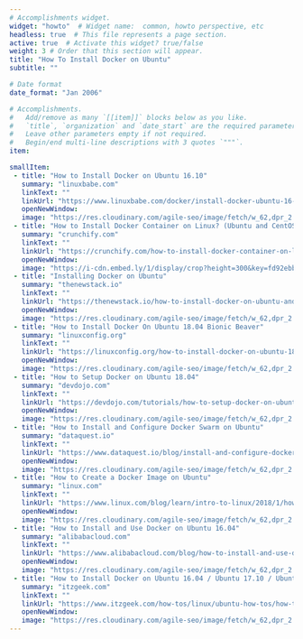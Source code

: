 ```yaml
---
# Accomplishments widget.
widget: "howto"  # Widget name:  common, howto perspective, etc
headless: true  # This file represents a page section.
active: true  # Activate this widget? true/false
weight: 3 # Order that this section will appear.
title: "How To Install Docker on Ubuntu"
subtitle: ""

# Date format
date_format: "Jan 2006"

# Accomplishments.
#   Add/remove as many `[[item]]` blocks below as you like.
#   `title`, `organization` and `date_start` are the required parameters.
#   Leave other parameters empty if not required.
#   Begin/end multi-line descriptions with 3 quotes `"""`.
item:

smallItem: 
 - title: "How to Install Docker on Ubuntu 16.10"
   summary: "linuxbabe.com"
   linkText: ""
   linkUrl: "https://www.linuxbabe.com/docker/install-docker-ubuntu-16-10-yakkety-yak"
   openNewWindow: 
   image: "https://res.cloudinary.com/agile-seo/image/fetch/w_62,dpr_2.0,d_blank_am8gzx.png/https%3A%2F%2Flogo.clearbit.com%2Flinuxbabe.com%3Fsize%3D250" 
 - title: "How to Install Docker Container on Linux? (Ubuntu and CentOS)"
   summary: "crunchify.com"
   linkText: ""
   linkUrl: "https://crunchify.com/how-to-install-docker-container-on-linux-ubuntu-and-centos/"
   openNewWindow: 
   image: "https://i-cdn.embed.ly/1/display/crop?height=300&key=fd92ebbc52fc43fb98f69e50e7893c13&url=https%3A%2F%2Fcdn.crunchify.com%2Fwp-content%2Fuploads%2F2019%2F08%2FHow-to-Install-Docker-on-Linux.jpg&width=636" 
 - title: "Installing Docker on Ubuntu"
   summary: "thenewstack.io"
   linkText: ""
   linkUrl: "https://thenewstack.io/how-to-install-docker-on-ubuntu-and-centos/"
   openNewWindow: 
   image: "https://res.cloudinary.com/agile-seo/image/fetch/w_62,dpr_2.0,d_blank_am8gzx.png/https%3A%2F%2Flogo.clearbit.com%2Fthenewstack.io%3Fsize%3D250" 
 - title: "How to Install Docker On Ubuntu 18.04 Bionic Beaver"
   summary: "linuxconfig.org"
   linkText: ""
   linkUrl: "https://linuxconfig.org/how-to-install-docker-on-ubuntu-18-04-bionic-beaver"
   openNewWindow: 
   image: "https://res.cloudinary.com/agile-seo/image/fetch/w_62,dpr_2.0,d_blank_am8gzx.png/https%3A%2F%2Flogo.clearbit.com%2Flinuxconfig.org%3Fsize%3D250" 
 - title: "How to Setup Docker on Ubuntu 18.04"
   summary: "devdojo.com"
   linkText: ""
   linkUrl: "https://devdojo.com/tutorials/how-to-setup-docker-on-ubuntu-1804"
   openNewWindow: 
   image: "https://res.cloudinary.com/agile-seo/image/fetch/w_62,dpr_2.0,d_blank_am8gzx.png/https%3A%2F%2Flogo.clearbit.com%2Fdevdojo.com%3Fsize%3D250" 
 - title: "How to Install and Configure Docker Swarm on Ubuntu"
   summary: "dataquest.io"
   linkText: ""
   linkUrl: "https://www.dataquest.io/blog/install-and-configure-docker-swarm-on-ubuntu/"
   openNewWindow: 
   image: "https://res.cloudinary.com/agile-seo/image/fetch/w_62,dpr_2.0,d_blank_am8gzx.png/https%3A%2F%2Flogo.clearbit.com%2Fdataquest.io%3Fsize%3D250" 
 - title: "How to Create a Docker Image on Ubuntu"
   summary: "linux.com"
   linkText: ""
   linkUrl: "https://www.linux.com/blog/learn/intro-to-linux/2018/1/how-create-docker-image"
   openNewWindow: 
   image: "https://res.cloudinary.com/agile-seo/image/fetch/w_62,dpr_2.0,d_blank_am8gzx.png/https%3A%2F%2Flogo.clearbit.com%2Flinux.com%3Fsize%3D250" 
 - title: "How to Install and Use Docker on Ubuntu 16.04"
   summary: "alibabacloud.com"
   linkText: ""
   linkUrl: "https://www.alibabacloud.com/blog/how-to-install-and-use-docker-on-ubuntu-16-04_470612"
   openNewWindow: 
   image: "https://res.cloudinary.com/agile-seo/image/fetch/w_62,dpr_2.0,d_blank_am8gzx.png/https%3A%2F%2Flogo.clearbit.com%2Falibabacloud.com%3Fsize%3D250" 
 - title: "How to Install Docker on Ubuntu 16.04 / Ubuntu 17.10 / Ubuntu 14.04"
   summary: "itzgeek.com"
   linkText: ""
   linkUrl: "https://www.itzgeek.com/how-tos/linux/ubuntu-how-tos/how-to-install-docker-on-ubuntu-16-04.html"
   openNewWindow: 
   image: "https://res.cloudinary.com/agile-seo/image/fetch/w_62,dpr_2.0,d_blank_am8gzx.png/https%3A%2F%2Flogo.clearbit.com%2Fitzgeek.com%3Fsize%3D250" 
---
```


